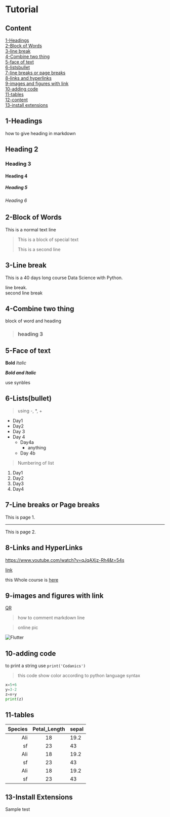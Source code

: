 # Tutorial

## Content

[1-Headings](#1-headings)\
[2-Block of Words](#2-block-of-words)\
[3-line break](#3-line-break)\
[4-Combine two thing](#4-combine-two-thing)\
[5-face of text](#5-face-of-text)\
[6-listsbullet](#6-listsbullet)\
[7-line breaks or page breaks](#7-line-breaks-or-page-breaks)\
[8-links and hyperlinks](#8-links-and-hyperlinks)\
[9-images and figures with link](#9-images-and-figures-with-link)\
[10-adding code](#10-adding-code)\
[11-tables](#11-tables)\
[12-content](#content)\
[13-install extensions](#13-install-extensions)

## 1-Headings

how to give heading in markdown

<!-- # Heading 1 -->

## Heading 2

### Heading 3

#### Heading 4

##### Heading 5

###### Heading 6

## 2-Block of Words

This is a normal text line
>This is a block of special text
>
>This is a second line

## 3-Line break

This is a 40 days long course Data Science with Python.

 line break.\
 second line break

## 4-Combine two thing

block of word and heading

>### heading 3

## 5-Face of text

**Bold**
*Italic*

***Bold and Italic***

use synbles

<!-- __Bold__
_Italic_ -->

## 6-Lists(bullet)

> using -, *, +

- Day1
- Day2
- Day 3
- Day 4
  - Day4a
    - anything
  - Day 4b
  
<!-- 
* Day 5

+ Day 6 -->

<!-- -Day5 // mistake -->

>Numbering of list

1. Day1
2. Day2
3. Day3
4. Day4

## 7-Line breaks or Page breaks

This is page 1.
<!-- ___
--- -->
***
This is page 2.

## 8-Links and HyperLinks

<https://www.youtube.com/watch?v=qJqAXjz-Rh4&t=54s>

[link](https://www.youtube.com/watch?v=qJqAXjz-Rh4&t=54s)

[link1]: https://www.youtube.com/watch?v=qJqAXjz-Rh4&t=54s

this Whole course is [here][link1]

## 9-images and figures with link

[QR](qr.png)
>how to comment markdown line
<!-- ![QR](qr.png) -->

>online pic

![Flutter](https://docs.flutter.dev/assets/images/branding/flutter/logo/default.svg)

## 10-adding code

to print a string use `print('Codanics')`

>this code show color according to python language syntax

```python
x=5+6
y=3-2
z=x+y
print(z)
```

## 11-tables

| Species | Petal_Length | sepal|
| --:| :-: | :--- |
| Ali | 18 | 19.2|
| sf |23| 43|
| Ali | 18 | 19.2|
| sf |23| 43|
| Ali | 18 | 19.2|
| sf |23| 43|

## 13-Install Extensions

Sample test

<!-- **Bold** -->

